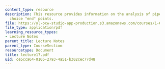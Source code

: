```yaml
---
content_type: resource
description: This resource provides information on the analysis of pipe flow, and
  choice "end" points.
file: https://ol-ocw-studio-app-production.s3.amazonaws.com/courses/1-060-engineering-mechanics-ii-spring-2006/ce5cca64010527934a51b302cec77d48_lecture17.pdf
file_type: application/pdf
learning_resource_types:
- Lecture Notes
parent_title: Lecture Notes
parent_type: CourseSection
resourcetype: Document
title: lecture17.pdf
uid: ce5cca64-0105-2793-4a51-b302cec77d48
---
```

